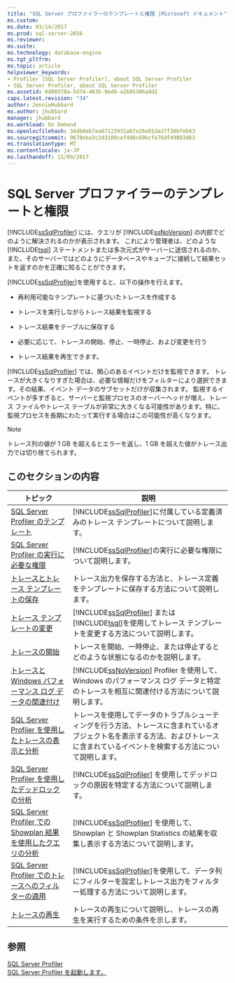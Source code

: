 ```yaml
---
title: "SQL Server プロファイラーのテンプレートと権限 |Microsoft ドキュメント"
ms.custom: 
ms.date: 03/14/2017
ms.prod: sql-server-2016
ms.reviewer: 
ms.suite: 
ms.technology: database-engine
ms.tgt_pltfrm: 
ms.topic: article
helpviewer_keywords:
- Profiler [SQL Server Profiler], about SQL Server Profiler
- SQL Server Profiler, about SQL Server Profiler
ms.assetid: 6d00378a-5d74-463b-9ed6-a2685306a9d2
caps.latest.revision: "34"
author: JennieHubbard
ms.author: jhubbard
manager: jhubbard
ms.workload: On Demand
ms.openlocfilehash: 34db0eb7ea67123931a67a26e81da37f38bfeb63
ms.sourcegitcommit: 9678eba3c2d3100cef408c69bcfe76df49803d63
ms.translationtype: MT
ms.contentlocale: ja-JP
ms.lasthandoff: 11/09/2017
---
```

# <a name="sql-server-profiler-templates-and-permissions"></a>SQL Server プロファイラーのテンプレートと権限
  [!INCLUDE[ssSqlProfiler](../../includes/sssqlprofiler-md.md)] には、クエリが [!INCLUDE[ssNoVersion](../../includes/ssnoversion-md.md)] の内部でどのように解決されるのかが表示されます。 これにより管理者は、どのような [!INCLUDE[tsql](../../includes/tsql-md.md)] ステートメントまたは多次元式がサーバーに送信されるのか、また、そのサーバーではどのようにデータベースやキューブに接続して結果セットを返すのかを正確に知ることができます。  
  
 [!INCLUDE[ssSqlProfiler](../../includes/sssqlprofiler-md.md)]を使用すると、以下の操作を行えます。  
  
-   再利用可能なテンプレートに基づいたトレースを作成する  
  
-   トレースを実行しながらトレース結果を監視する  
  
-   トレース結果をテーブルに保存する  
  
-   必要に応じて、トレースの開始、停止、一時停止、および変更を行う  
  
-   トレース結果を再生できます。  
  
 [!INCLUDE[ssSqlProfiler](../../includes/sssqlprofiler-md.md)] では、関心のあるイベントだけを監視できます。 トレースが大きくなりすぎた場合は、必要な情報だけをフィルターにより選択できます。その結果、イベント データのサブセットだけが収集されます。 監視するイベントが多すぎると、サーバーと監視プロセスのオーバーヘッドが増え、トレース ファイルやトレース テーブルが非常に大きくなる可能性があります。特に、監視プロセスを長期にわたって実行する場合はこの可能性が高くなります。  
  
> [!NOTE]  
>  トレース列の値が 1 GB を超えるとエラーを返し、1 GB を超えた値がトレース出力では切り捨てられます。  
  
## <a name="in-this-section"></a>このセクションの内容  
  
|トピック|説明|  
|-----------|-----------------|  
|[SQL Server Profiler のテンプレート](../../tools/sql-server-profiler/sql-server-profiler-templates.md)|[!INCLUDE[ssSqlProfiler](../../includes/sssqlprofiler-md.md)]に付属している定義済みのトレース テンプレートについて説明します。|  
|[SQL Server Profiler の実行に必要な権限](../../tools/sql-server-profiler/permissions-required-to-run-sql-server-profiler.md)|[!INCLUDE[ssSqlProfiler](../../includes/sssqlprofiler-md.md)]の実行に必要な権限について説明します。|  
|[トレースとトレース テンプレートの保存](../../tools/sql-server-profiler/save-traces-and-trace-templates.md)|トレース出力を保存する方法と、トレース定義をテンプレートに保存する方法について説明します。|  
|[トレース テンプレートの変更](../../tools/sql-server-profiler/modify-trace-templates.md)|[!INCLUDE[ssSqlProfiler](../../includes/sssqlprofiler-md.md)] または [!INCLUDE[tsql](../../includes/tsql-md.md)]を使用してトレース テンプレートを変更する方法について説明します。|  
|[トレースの開始](../../tools/sql-server-profiler/start-a-trace.md)|トレースを開始、一時停止、または停止するとどのような状態になるのかを説明します。|  
|[トレースと Windows パフォーマンス ログ データの関連付け](../../tools/sql-server-profiler/correlate-a-trace-with-windows-performance-log-data.md)|[!INCLUDE[ssNoVersion](../../includes/ssnoversion-md.md)] Profiler を使用して、Windows のパフォーマンス ログ データと特定のトレースを相互に関連付ける方法について説明します。|  
|[SQL Server Profiler を使用したトレースの表示と分析](../../tools/sql-server-profiler/view-and-analyze-traces-with-sql-server-profiler.md)|トレースを使用してデータのトラブルシューティングを行う方法、トレースに含まれているオブジェクト名を表示する方法、およびトレースに含まれているイベントを検索する方法について説明します。|  
|[SQL Server Profiler を使用したデッドロックの分析](../../tools/sql-server-profiler/analyze-deadlocks-with-sql-server-profiler.md)|[!INCLUDE[ssSqlProfiler](../../includes/sssqlprofiler-md.md)] を使用してデッドロックの原因を特定する方法について説明します。|  
|[SQL Server Profiler での Showplan 結果を使用したクエリの分析](../../tools/sql-server-profiler/analyze-queries-with-showplan-results-in-sql-server-profiler.md)|[!INCLUDE[ssSqlProfiler](../../includes/sssqlprofiler-md.md)] を使用して、Showplan と Showplan Statistics の結果を収集し表示する方法について説明します。|  
|[SQL Server Profiler でのトレースへのフィルターの適用](../../tools/sql-server-profiler/filter-traces-with-sql-server-profiler.md)|[!INCLUDE[ssSqlProfiler](../../includes/sssqlprofiler-md.md)]を使用して、データ列にフィルターを設定しトレース出力をフィルター処理する方法について説明します。|  
|[トレースの再生](../../tools/sql-server-profiler/replay-traces.md)|トレースの再生について説明し、トレースの再生を実行するための条件を示します。|  
  
## <a name="see-also"></a>参照  
 [SQL Server Profiler](../../tools/sql-server-profiler/sql-server-profiler.md)   
 [SQL Server Profiler を起動します。](../../tools/sql-server-profiler/start-sql-server-profiler.md)  
  
  
